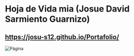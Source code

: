 # Hoja de Vida mia (Josue David Sarmiento Guarnizo)
## https://josu-s12.github.io/Portafolio/
![Página](assests/images/josu-s12.github.io_Portafolio_)
